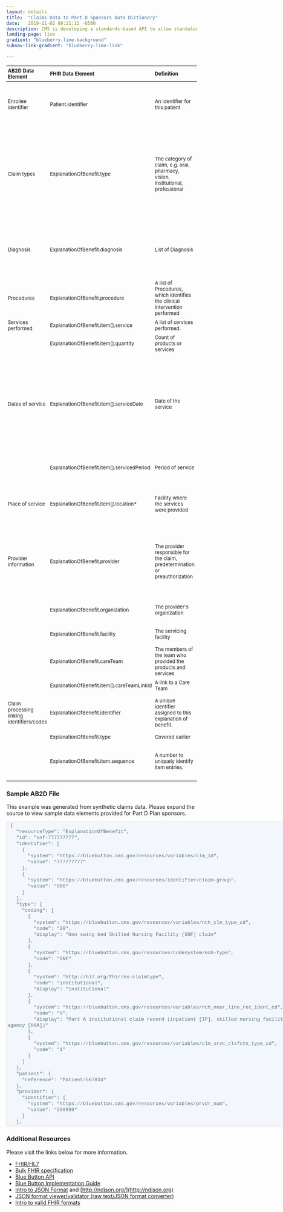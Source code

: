 ```yaml
---
layout: details
title:  "Claims Data to Part D Sponsors Data Dictionary"
date:   2019-11-02 09:21:12 -0500 
description: CMS is developing a standards-based API to allow standalone Medicare Part D plan (PDP) sponsors to retrieve Medicare claims data for their enrollees.
landing-page: live
gradient: "blueberry-lime-background"
subnav-link-gradient: "blueberry-lime-link"

---
```

<style>
table {
    border: 1px;
}
td, th {
    padding: 4px;
    font-size: small;
}
.ds-l-container {
    max-width: 1260px;
}
.ds-c-table td,
.ds-c-table th {
    padding: 0.3rem;
    font-size: small;
}
section {
    padding-left:10px;
    padding-right:10px;
}
textarea {
    font-family: monospace, monospace;
    font-size: 1em;    
    background-color: #f3f6fa;
    border: solid 1px #dddddd;
    font: 1rem Consolas, "Liberation Mono", Menlo, Courier, monospace;
    font-size: .8rem;
    line-height: 1.25;
    color: #567482;
}
</style>
|  AB2D Data Element |  FHIR Data Element |  Definition |  Cardinality |  Terminology Binding |  Type |  Comment |
|:-------------------|:-------------------|:------------|:-------------|:---------------------|:------|:---------|
| Enrollee identifier | Patient.identifier | An identifier for this patient | 1..1 | | [Identifier](http://build.fhir.org/datatypes.html#Identifier) | Patients are always assigned specific numerical identifiers. See sample JSON at the end of the page and refer to [Reference](https://hl7.org/fhir/STU3/references.html#Reference) for information on references. |
| Claim types | ExplanationOfBenefit.type | The category of claim, e.g. oral, pharmacy, vision, institutional, professional | 1..* | [Claim Type Codes (Extensible)](http://build.fhir.org/valueset-claim-type.html)| [CodeableConcept](http://build.fhir.org/datatypes.html#CodeableConcept) | Claim types determine the general sets of business rules applied for information requirements and adjudication. The majority of jurisdictions use: oral, pharmacy, vision, professional and institutional, or variants on those terms, as the general styles of claims. The valueset is extensible to accommodate other jurisdictional requirements. |
| Diagnosis | ExplanationOfBenefit.diagnosis | List of Diagnosis | 1..* | ICD-10 Disease Codes | [Unbound](https://hl7.org/fhir/STU3/terminologies.html#unbound) | This data element contains an array of one or more diagnosis. Each diagnosis contains sequence, code, package code, type, reference as well as extensions (e.g. outpatient-clm-poa-ind-sw1-extension). |
| Procedures | ExplanationOfBenefit.procedure | A list of Procedures, which identifies the clinical intervention performed | 1..* | [ICD-10 Procedure Codes](http://build.fhir.org/valueset-icd-10-procedures.html) | [Unbound](https://hl7.org/fhir/STU3/terminologies.html#unbound) | This data element contains an array of one or more procedures. Each procedure includes sequence, date, and code (as [CodeableConcept](http://build.fhir.org/datatypes.html#CodeableConcept)). |
| Services performed | ExplanationOfBenefit.item[].service | A list of services performed. | 0..1 | [HCPCS](https://www.cms.gov/Medicare/Coding/MedHCPCSGenInfo/index.html) | [CodeableConcept](http://build.fhir.org/datatypes.html#CodeableConcept) | Coding for the services performed. |
| | ExplanationOfBenefit.item[].quantity | Count of products or services | 0..1 | | [SimpleQuantity](https://build.fhir.org/datatypes.html#SimpleQuantity) | "quantity":{ "value":1 } |
| Dates of service | ExplanationOfBenefit.item[].serviceDate | Date of the service | 0..1 | Date | [FHIR Date representation](https://hl7.org/fhir/STU3/datatypes.html#date) | A JSON string - a union of xs:dateTime, xs:date, xs:gYearMonth, xs:gYear. A date, date-time or partial date (e.g. just year or year + month) as used in human communication. If hours and minutes are specified, a time zone SHALL be populated. Seconds must be provided due to schema type constraints but may be zero-filled and may be ignored. Dates SHALL be valid dates. |
| | ExplanationOfBenefit.item[].servicedPeriod | Period of service | 0..1 | | [Period](https://hl7.org/fhir/STU3/datatypes.html#Period) | A period of service, such as "servicedPeriod":{ "start":"2000-10-01", "end":"2000-10-01" } |
| Place of service | ExplanationOfBenefit.item[].location* | Facility where the services were provided | 0..1 | | One of: [Reference](http://build.fhir.org/references.html#Reference), [Address](https://hl7.org/fhir/STU3/datatypes.html#Address), [CodeableConcept](http://build.fhir.org/datatypes.html#CodeableConcept) | Location can be specified using one of the 3 possible data elements in FHIR EOB: locationCodeableConcept, locationAddress or locationReference. |
| Provider information | ExplanationOfBenefit.provider | The provider responsible for the claim, predetermination or preauthorization | 0..1 | | [Reference](http://build.fhir.org/references.html#Reference) [Patterns Index](http://build.fhir.org/patterns.html): [Practitioner](http://build.fhir.org/practitioner.html) [PractitionerRole](http://build.fhir.org/practitionerrole.html) [Organization](http://build.fhir.org/organization.html) Reference (Practitioner, PractitionerRole, Organization): Common patterns = [Participant](http://build.fhir.org/participant.html#Participant)| Typically this field would be 1..1 where this party is responsible for the claim but not necessarily professionally responsible for the provision of the individual products and services listed below. |
| | ExplanationOfBenefit.organization | The provider's organization | 0..1 | | A [Reference](https://hl7.org/fhir/STU3/references.html#Reference) to [Organization](https://hl7.org/fhir/STU3/organization.html#Organization) | The provider's organization; includes at least an org identifier (an NPI). |
| | ExplanationOfBenefit.facility | The servicing facility | 0..1 |  | A [Reference](https://hl7.org/fhir/STU3/references.html#Reference) to [Location](https://hl7.org/fhir/STU3/location.html#Location) | The servicing facility; includes at least an org identifier. |
| | ExplanationOfBenefit.careTeam | The members of the team who provided the products and services | 0..* | | | |
| | ExplanationOfBenefit.item[].careTeamLinkId | A link to a Care Team | 0..1 | | [Positive Integer](https://hl7.org/fhir/STU3/datatypes.html#positiveInt) | Applicable care team members |
| Claim processing linking identifiers/codes | ExplanationOfBenefit.identifier | A unique identifier assigned to this explanation of benefit. | 1..* | | [Identifier](http://build.fhir.org/datatypes.html#Identifier) | Allows EOBs to be distinguished and referenced. Includes Claim Group ID, which can be used to link claims together |
| | ExplanationOfBenefit.type | Covered earlier | | | | |
| | ExplanationOfBenefit.item.sequence | A number to uniquely identify item entries. | 1..1 | | [Positive Integer](https://hl7.org/fhir/STU3/datatypes.html#positiveInt) | Necessary to provide a mechanism to link to items from within the claim and within the adjudication details of the ClaimResponse.

### Sample AB2D File

This example was generated from synthetic claims data. Please expand the source to view sample data elements provided for Part D Plan sponsors.

 <textarea cols="130" rows="50">
 {
   "resourceType": "ExplanationOfBenefit",
   "id": "snf-777777777",
   "identifier": [
     {
       "system": "https://bluebutton.cms.gov/resources/variables/clm_id",
       "value": "777777777"
     },
     {
       "system": "https://bluebutton.cms.gov/resources/identifier/claim-group",
       "value": "900"
     }
   ],
   "type": {
     "coding": [
       {
         "system": "https://bluebutton.cms.gov/resources/variables/nch_clm_type_cd",
         "code": "20",
         "display": "Non swing bed Skilled Nursing Facility (SNF) claim"
       },
       {
         "system": "https://bluebutton.cms.gov/resources/codesystem/eob-type",
         "code": "SNF"
       },
       {
         "system": "http://hl7.org/fhir/ex-claimtype",
         "code": "institutional",
         "display": "Institutional"
       },
       {
         "system": "https://bluebutton.cms.gov/resources/variables/nch_near_line_rec_ident_cd",
         "code": "V",
         "display": "Part A institutional claim record (inpatient [IP], skilled nursing facility [SNF], hospice [HOS], or home health agency [HHA])"
       },
       {
         "system": "https://bluebutton.cms.gov/resources/variables/clm_srvc_clsfctn_type_cd",
         "code": "1"
       }
     ]
   },
   "patient": {
     "reference": "Patient/567834"
   },
   "provider": {
     "identifier": {
       "system": "https://bluebutton.cms.gov/resources/variables/prvdr_num",
       "value": "299999"
     }
   },
   "organization": {
     "identifier": {
       "system": "http://hl7.org/fhir/sid/us-npi",
       "value": "1111111111"
     }
   },
   "facility": {
     "extension": [
       {
         "url": "https://bluebutton.cms.gov/resources/variables/clm_fac_type_cd",
         "valueCoding": {
           "system": "https://bluebutton.cms.gov/resources/variables/clm_fac_type_cd",
           "code": "2",
           "display": "Skilled Nursing Facility (SNF)"
         }
       }
     ],
     "identifier": {
       "system": "http://hl7.org/fhir/sid/us-npi",
       "value": "1111111111"
     }
   },
   "careTeam": [
     {
       "sequence": 2,
       "provider": {
         "identifier": {
           "system": "http://hl7.org/fhir/sid/us-npi",
           "value": "3333333333"
         }
       },
       "role": {
         "coding": [
           {
             "system": "http://hl7.org/fhir/claimcareteamrole",
             "code": "assist",
             "display": "Assisting Provider"
           }
         ]
       }
     },
     {
       "sequence": 3,
       "provider": {
         "identifier": {
           "system": "http://hl7.org/fhir/sid/us-npi",
           "value": "4444444444"
         }
       },
       "role": {
         "coding": [
           {
             "system": "http://hl7.org/fhir/claimcareteamrole",
             "code": "other",
             "display": "Other"
           }
         ]
       }
     },
     {
       "sequence": 4,
       "provider": {
         "identifier": {
           "system": "http://hl7.org/fhir/sid/us-npi",
           "value": "2222222222"
         }
       },
       "role": {
         "coding": [
           {
             "system": "http://hl7.org/fhir/claimcareteamrole",
             "code": "primary",
             "display": "Primary provider"
           }
         ]
       }
     },
     {
       "sequence": 5,
       "provider": {
         "identifier": {
           "system": "http://hl7.org/fhir/sid/us-npi",
           "value": "345345345"
         }
       },
       "role": {
         "coding": [
           {
             "system": "http://hl7.org/fhir/claimcareteamrole",
             "code": "primary",
             "display": "Primary provider"
           }
         ]
       }
     }
   ],
   "diagnosis": [
     {
       "packageCode": {
         "coding": [
           {
             "system": "https://bluebutton.cms.gov/resources/variables/clm_drg_cd",
             "code": "645"
           }
         ]
       }
     },
     {
       "sequence": 2,
       "diagnosisCodeableConcept": {
         "coding": [
           {
             "system": "http://hl7.org/fhir/sid/icd-9-cm",
             "code": "R4444"
           }
         ]
       },
       "type": [
         {
           "coding": [
             {
               "system": "https://bluebutton.cms.gov/resources/codesystem/diagnosis-type",
               "code": "admitting",
               "display": "The diagnosis given as the reason why the patient was admitted to the hospital."
             }
           ]
         }
       ]
     },
     {
       "sequence": 3,
       "diagnosisCodeableConcept": {
         "coding": [
           {
             "system": "http://hl7.org/fhir/sid/icd-9-cm",
             "code": "R5555"
           }
         ]
       },
       "type": [
         {
           "coding": [
             {
               "system": "https://bluebutton.cms.gov/resources/codesystem/diagnosis-type",
               "code": "principal",
               "display": "The single medical diagnosis that is most relevant to the patient's chief complaint or need for treatment."
             }
           ]
         }
       ]
     },
     {
       "sequence": 4,
       "diagnosisCodeableConcept": {
         "coding": [
           {
             "system": "http://hl7.org/fhir/sid/icd-9-cm",
             "code": "R6666"
           }
         ]
       }
     },
     {
       "sequence": 5,
       "diagnosisCodeableConcept": {
         "coding": [
           {
             "system": "http://hl7.org/fhir/sid/icd-9-cm",
             "code": "R2222"
           }
         ]
       },
       "type": [
         {
           "coding": [
             {
               "system": "https://bluebutton.cms.gov/resources/codesystem/diagnosis-type",
               "code": "external-first",
               "display": "The code used to identify the 1st external cause of injury, poisoning, or other adverse effect."
             }
           ]
         }
       ]
     },
     {
       "sequence": 6,
       "diagnosisCodeableConcept": {
         "coding": [
           {
             "system": "http://hl7.org/fhir/sid/icd-9-cm",
             "code": "R3333"
           }
         ]
       },
       "type": [
         {
           "coding": [
             {
               "system": "https://bluebutton.cms.gov/resources/codesystem/diagnosis-type",
               "code": "external",
               "display": "A code used to identify an external cause of injury, poisoning, or other adverse effect."
             }
           ]
         }
       ]
     }
   ],
   "procedure": [
     {
       "sequence": 1,
       "date": "2016-01-16T00:00:00-06:00",
       "procedureCodeableConcept": {
         "coding": [
           {
             "system": "http://hl7.org/fhir/sid/icd-9-cm",
             "code": "0TCCCCC"
           }
         ]
       }
     }
   ],
   "precedence": 0,
   "item": [
     {
       "sequence": 1,
       "careTeamLinkId": [
         5
       ],
       "service": {
         "coding": [
           {
             "system": "https://bluebutton.cms.gov/resources/codesystem/hcpcs",
             "code": "MMM"
           }
         ]
       },
       "servicedPeriod": {
         "start": "2000-10-01",
         "end": "2000-10-01"
       },
       "locationAddress": {
         "state": "FL"
       },
       "quantity": {
         "value": 477
       }
     }
   ]
 }
 </textarea>
 
### Additional Resources
Please visit the links below for more information.
 
- [FHIR/HL7](https://www.hl7.org/fhir/)
- [Bulk FHIR specification](http://build.fhir.org/ig/HL7/VhDir/bulk-data.html)
- [Blue Button API](https://bluebutton.cms.gov/developers/)
- [Blue Button Implementation Guide](https://bluebutton.cms.gov/assets/ig/index.html)
- [Intro to JSON Format](http://json.org/) and [http://ndjson.org/](http://ndjson.org)
- [JSON format viewer/validator (raw text/JSON format converter)](https://jsonlint.com/)
- [Intro to valid FHIR formats](http://hl7.org/fhir/STU3/validation.html)